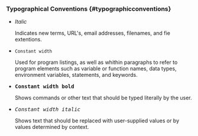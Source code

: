 ### Typographical Conventions  {#typographicconventions}

*   _Italic_

    Indicates new terms, URL's, email addresses, filenames, and fie extentions.

*   `Constant width`

    Used for program listings, as well as whithin paragraphs to refer to program
    elements such as variable or function names, data types, environment variables,
    statements, and keywords.

*   <b><tt>Constant width bold</tt></b>

    Shows commands or other text that should be typed literally by the user.

*   <i><tt>Constant width italic</tt></i>

    Shows text that should be replaced with user-supplied values or by values
    determined by context.
